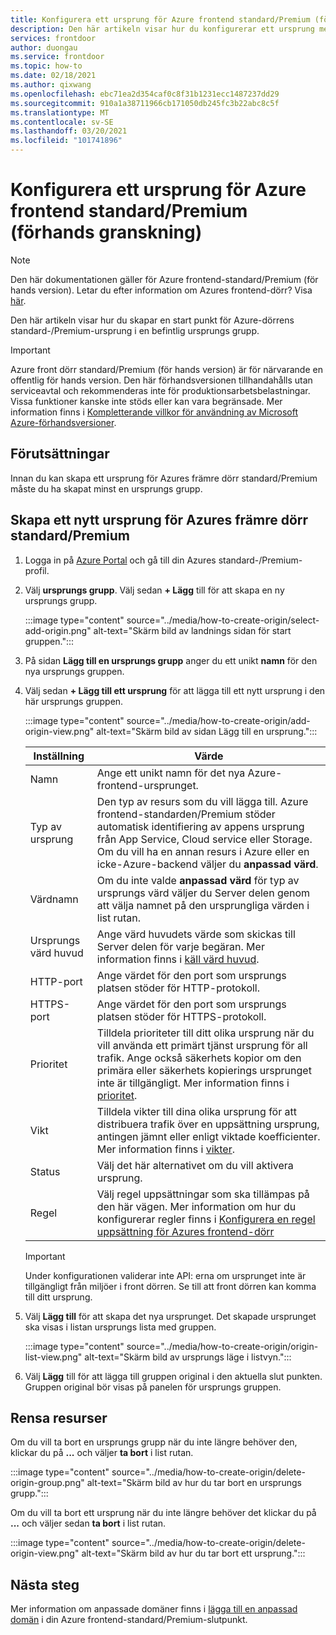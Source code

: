 ```yaml
---
title: Konfigurera ett ursprung för Azure frontend standard/Premium (förhands granskning)
description: Den här artikeln visar hur du konfigurerar ett ursprung med slut punkts hanteraren.
services: frontdoor
author: duongau
ms.service: frontdoor
ms.topic: how-to
ms.date: 02/18/2021
ms.author: qixwang
ms.openlocfilehash: ebc71ea2d354caf0c8f31b1231ecc1487237dd29
ms.sourcegitcommit: 910a1a38711966cb171050db245fc3b22abc8c5f
ms.translationtype: MT
ms.contentlocale: sv-SE
ms.lasthandoff: 03/20/2021
ms.locfileid: "101741896"
---
```

# <a name="set-up-an-azure-front-door-standardpremium-preview-origin"></a>Konfigurera ett ursprung för Azure frontend standard/Premium (förhands granskning)

> [!Note]
> Den här dokumentationen gäller för Azure frontend-standard/Premium (för hands version). Letar du efter information om Azures frontend-dörr? Visa [här](../front-door-overview.md).

Den här artikeln visar hur du skapar en start punkt för Azure-dörrens standard-/Premium-ursprung i en befintlig ursprungs grupp. 

> [!IMPORTANT]
> Azure front dörr standard/Premium (för hands version) är för närvarande en offentlig för hands version.
> Den här förhandsversionen tillhandahålls utan serviceavtal och rekommenderas inte för produktionsarbetsbelastningar. Vissa funktioner kanske inte stöds eller kan vara begränsade.
> Mer information finns i [Kompletterande villkor för användning av Microsoft Azure-förhandsversioner](https://azure.microsoft.com/support/legal/preview-supplemental-terms/).

## <a name="prerequisites"></a>Förutsättningar

Innan du kan skapa ett ursprung för Azures främre dörr standard/Premium måste du ha skapat minst en ursprungs grupp.

## <a name="create-a-new-azure-front-door-standardpremium-origin"></a>Skapa ett nytt ursprung för Azures främre dörr standard/Premium

1. Logga in på [Azure Portal](https://portal.azure.com) och gå till din Azures standard-/Premium-profil.

1. Välj **ursprungs grupp**. Välj sedan **+ Lägg** till för att skapa en ny ursprungs grupp.
   
    :::image type="content" source="../media/how-to-create-origin/select-add-origin.png" alt-text="Skärm bild av landnings sidan för start gruppen.":::

1. På sidan **Lägg till en ursprungs grupp** anger du ett unikt **namn** för den nya ursprungs gruppen.

1. Välj sedan **+ Lägg till ett ursprung** för att lägga till ett nytt ursprung i den här ursprungs gruppen. 

    :::image type="content" source="../media/how-to-create-origin/add-origin-view.png" alt-text="Skärm bild av sidan Lägg till en ursprung.":::
  
    | Inställning | Värde |
    | --- | --- |
    | Namn | Ange ett unikt namn för det nya Azure-frontend-ursprunget. |   
    | Typ av ursprung | Den typ av resurs som du vill lägga till. Azure frontend-standarden/Premium stöder automatisk identifiering av appens ursprung från App Service, Cloud service eller Storage. Om du vill ha en annan resurs i Azure eller en icke-Azure-backend väljer du **anpassad värd**. |
    | Värdnamn  | Om du inte valde **anpassad värd** för typ av ursprungs värd väljer du Server delen genom att välja namnet på den ursprungliga värden i list rutan. |
    | Ursprungs värd huvud | Ange värd huvudets värde som skickas till Server delen för varje begäran. Mer information finns i [käll värd huvud](concept-origin.md#hostheader). |
    | HTTP-port | Ange värdet för den port som ursprungs platsen stöder för HTTP-protokoll. |
    | HTTPS-port | Ange värdet för den port som ursprungs platsen stöder för HTTPS-protokoll. |
    | Prioritet | Tilldela prioriteter till ditt olika ursprung när du vill använda ett primärt tjänst ursprung för all trafik. Ange också säkerhets kopior om den primära eller säkerhets kopierings ursprunget inte är tillgängligt. Mer information finns i [prioritet](concept-origin.md#priority). |
    | Vikt | Tilldela vikter till dina olika ursprung för att distribuera trafik över en uppsättning ursprung, antingen jämnt eller enligt viktade koefficienter. Mer information finns i [vikter](concept-origin.md#weighted). |
    | Status | Välj det här alternativet om du vill aktivera ursprung. |
    | Regel | Välj regel uppsättningar som ska tillämpas på den här vägen. Mer information om hur du konfigurerar regler finns i [Konfigurera en regel uppsättning för Azures frontend-dörr](how-to-configure-rule-set.md) | 

    > [!IMPORTANT]
    > Under konfigurationen validerar inte API: erna om ursprunget inte är tillgängligt från miljöer i front dörren. Se till att front dörren kan komma till ditt ursprung.

1. Välj **Lägg till** för att skapa det nya ursprunget. Det skapade ursprunget ska visas i listan ursprungs lista med gruppen.
  
    :::image type="content" source="../media/how-to-create-origin/origin-list-view.png" alt-text="Skärm bild av ursprungs läge i listvyn.":::

1. Välj **Lägg** till för att lägga till gruppen original i den aktuella slut punkten. Gruppen original bör visas på panelen för ursprungs gruppen.

## <a name="clean-up-resources"></a>Rensa resurser
Om du vill ta bort en ursprungs grupp när du inte längre behöver den, klickar du på **...** och väljer **ta bort** i list rutan.

:::image type="content" source="../media/how-to-create-origin/delete-origin-group.png" alt-text="Skärm bild av hur du tar bort en ursprungs grupp.":::

Om du vill ta bort ett ursprung när du inte längre behöver det klickar du på **...** och väljer sedan **ta bort** i list rutan. 

:::image type="content" source="../media/how-to-create-origin/delete-origin-view.png" alt-text="Skärm bild av hur du tar bort ett ursprung.":::

## <a name="next-steps"></a>Nästa steg

Mer information om anpassade domäner finns i [lägga till en anpassad domän](how-to-add-custom-domain.md) i din Azure frontend-standard/Premium-slutpunkt.
